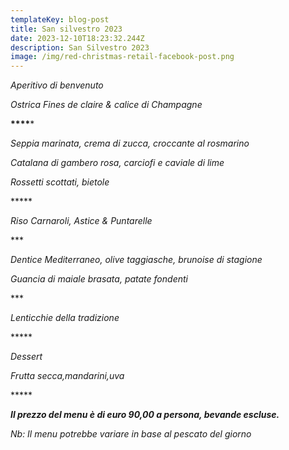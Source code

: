 ```yaml
---
templateKey: blog-post
title: San silvestro 2023
date: 2023-12-10T18:23:32.244Z
description: San Silvestro 2023
image: /img/red-christmas-retail-facebook-post.png
---
```

*Aperitivo di benvenuto*

*Ostrica Fines de claire & calice di Champagne*

**\*\*\*\****

*S﻿eppia marinata, crema di zucca, croccante al rosmarino* 

*C﻿atalana di gambero rosa, carciofi e caviale di lime*

*R﻿ossetti scottati, bietole*

\*\*﻿\*\**

*R﻿iso Carnaroli, Astice & Puntarelle* 

\*\**

*Dentice Mediterraneo, olive taggiasche, brunoise di stagione*

*G﻿uancia di maiale  brasata, patate fondenti*

\*﻿\**

*Lenticchie della tradizione*

\*\*\*\**

*D﻿essert*

﻿*Frutta secca,mandarini,uva*

\*\*\*\**

***Il prezzo del menu è di euro 90,00 a persona, bevande escluse.***

*Nb: Il menu potrebbe variare in base al pescato del giorno*